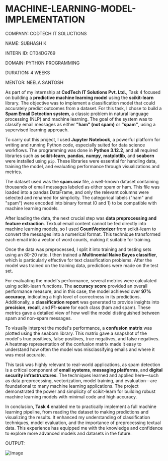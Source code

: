# MACHINE-LEARNING-MODEL-IMPLEMENTATION

COMPANY: CODTECH IT SOLUCTIONS

NAME: SUBHASH K

INTERN ID: CT04DG769

DOMAIN: PYTHON PROGRAMMING

DURATION: 4 WEEKS

MENTOR: NEELA SANTOSH


As part of my internship at **CodTech IT Solutions Pvt. Ltd.**, Task 4 focused on building a **predictive machine learning model** using the **scikit-learn** library. The objective was to implement a classification model that could accurately predict outcomes from a dataset. For this task, I chose to build a **Spam Email Detection system**, a classic problem in natural language processing (NLP) and machine learning. The goal of the system was to classify email messages as either **"ham" (not spam)** or **"spam"**, using a supervised learning approach.

To carry out this project, I used **Jupyter Notebook**, a powerful platform for writing and running Python code, especially suited for data science workflows. The programming was done in **Python 3.12.2**, and all required libraries such as **scikit-learn**, **pandas**, **numpy**, **matplotlib**, and **seaborn** were installed using `pip`. These libraries were essential for handling data, training the model, and evaluating performance through visualizations and metrics.

The dataset used was the **spam.csv** file, a well-known dataset containing thousands of email messages labeled as either spam or ham. This file was loaded into a pandas DataFrame, and only the relevant columns were selected and renamed for simplicity. The categorical labels ("ham" and "spam") were encoded into binary format (0 and 1) to be compatible with machine learning models.

After loading the data, the next crucial step was **data preprocessing and feature extraction**. Textual email content cannot be fed directly into machine learning models, so I used **CountVectorizer** from scikit-learn to convert the messages into a numerical format. This technique transformed each email into a vector of word counts, making it suitable for training.

Once the data was preprocessed, I split it into training and testing sets using an 80-20 ratio. I then trained a **Multinomial Naive Bayes classifier**, which is particularly effective for text classification problems. After the model was trained on the training data, predictions were made on the test set.

For evaluating the model's performance, several metrics were calculated using scikit-learn functions. The **accuracy score** provided an overall performance measure, and in this case, the model achieved over **97% accuracy**, indicating a high level of correctness in its predictions. Additionally, a **classification report** was generated to provide insights into **precision**, **recall**, and **F1-score** for each class (ham and spam). These metrics gave a detailed view of how well the model distinguished between spam and non-spam messages.

To visually interpret the model's performance, a **confusion matrix** was plotted using the seaborn library. This matrix gave a snapshot of the model's true positives, false positives, true negatives, and false negatives. A heatmap representation of the confusion matrix made it easy to understand how often the model was misclassifying emails and where it was most accurate.

This task was highly relevant to real-world applications, as spam detection is a critical component of **email systems**, **messaging platforms**, and **digital security infrastructures**. The techniques learned and applied here—such as data preprocessing, vectorization, model training, and evaluation—are foundational to many machine learning applications. The project demonstrated the power and simplicity of scikit-learn for building robust machine learning models with minimal code and high accuracy.

In conclusion, **Task 4** enabled me to practically implement a full machine learning pipeline, from reading the dataset to making predictions and visualizing the results. It enhanced my understanding of classification techniques, model evaluation, and the importance of preprocessing textual data. This experience has equipped me with the knowledge and confidence to explore more advanced models and datasets in the future.

OUTPUT:

![Image](https://github.com/user-attachments/assets/7d34100e-9a15-4687-bead-5a37f0780596)
